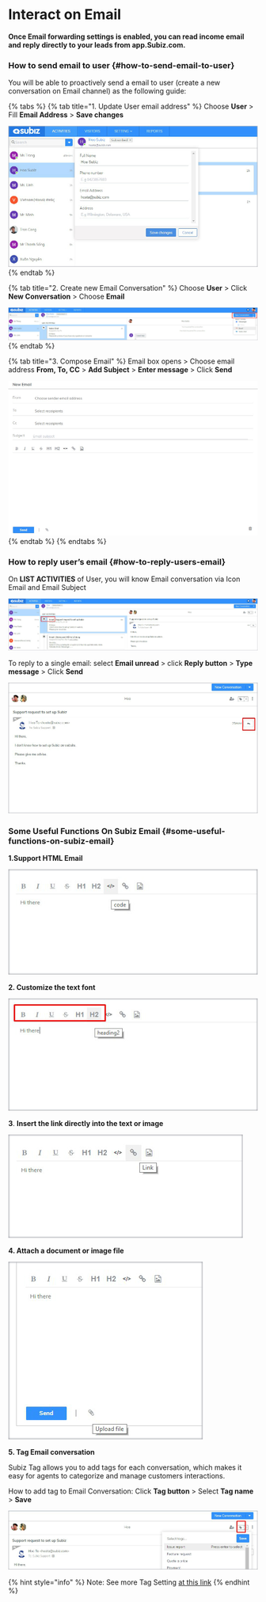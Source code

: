 # Interact on Email

**Once Email forwarding settings is enabled, you can read income email and reply directly to your leads from app.Subiz.com.**

### How to send email to user {#how-to-send-email-to-user}

 You will be able to proactively send a email to user \(create a new conversation on Email channel\) as the following guide:

{% tabs %}
{% tab title="1. Update User email address" %}
Choose **User** &gt; Fill **Email Address** &gt; **Save changes**

![](../../.gitbook/assets/17.-email-update%20%281%29.jpg)
{% endtab %}

{% tab title="2. Create new Email Conversation" %}
Choose **User** &gt; Click **New Conversation** &gt; Choose **Email**

![](../../.gitbook/assets/18.-email-new%20%281%29.jpg)
{% endtab %}

{% tab title="3. Compose Email" %}
Email box opens &gt; Choose email address **From, To, CC** &gt; **Add Subject** &gt; **Enter message** &gt; Click **Send**

![](../../.gitbook/assets/19.-email-type%20%281%29.jpg)
{% endtab %}
{% endtabs %}

### **How to reply user’s email** {#how-to-reply-users-email}

On **LIST ACTIVITIES** of User, you will know Email conversation via Icon Email and Email Subject

![](../../.gitbook/assets/20.-email-noti.jpg)

To reply to a single email: select **Email unread** &gt; click **Reply button** &gt; **Type message** &gt; Click **Send**

![](../../.gitbook/assets/21.-email-reply.jpg)

### **Some Useful Functions On Subiz Email** {#some-useful-functions-on-subiz-email}

**1.Support HTML Email**

![](../../.gitbook/assets/22.-code%20%281%29.jpg)

 **2. Customize the text font**

![](../../.gitbook/assets/23.-font.jpg)

 **3**. **Insert the link directly into the text or image**

![](../../.gitbook/assets/24.-link%20%281%29.jpg)

 **4. Attach a document or image file**

![](../../.gitbook/assets/25.-upload.jpg)

 **5. Tag Email conversation**

Subiz Tag allows you to add tags for each conversation, which makes it easy for agents to categorize and manage customers interactions.

How to add tag to Email Conversation: Click **Tag button** &gt; Select **Tag name** &gt; **Save**

![](../../.gitbook/assets/26.-email-tag.jpg)

{% hint style="info" %}
Note: See more Tag Setting [at this link](https://subiz.gitbook.io/subiz-document-english/getting-started-with-subiz/working-on-subiz/interact-on-subiz-chat#tag-conversation)
{% endhint %}




